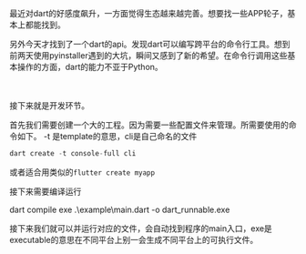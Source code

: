 
最近对dart的好感度飙升，一方面觉得生态越来越完善。想要找一些APP轮子，基本上都能找到。

另外今天才找到了一个dart的api。发现dart可以编写跨平台的命令行工具。想到前两天使用pyinstaller遇到的大坑，瞬间又感到了新的希望。在命令行调用这些基本操作的方面，dart的能力不亚于Python。

　　

接下来就是开发环节。





首先我们需要创建一个大的工程。因为需要一些配置文件来管理。所需要使用的命令如下。
-t 是template的意思，cli是自己命名的文件

```dart
dart create -t console-full cli
```

或者适合用类似的`flutter create myapp`

接下来需要编译运行

dart compile exe .\example\main.dart -o dart_runnable.exe

接下来我们就可以并运行对应的文件，会自动找到程序的main入口，exe是executable的意思在不同平台上别一会生成不同平台上的可执行文件。










































































